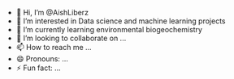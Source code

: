 - 👋 Hi, I’m @AishLiberz
- 👀 I’m interested in Data science and machine learning projects
- 🌱 I’m currently learning environmental biogeochemistry
- 💞️ I’m looking to collaborate on ...
- 📫 How to reach me ...
- 😄 Pronouns: ...
- ⚡ Fun fact: ...

<!---
AishLiberon/AishLiberon is a ✨ special ✨ repository because its `README.md` (this file) appears on your GitHub profile.
You can click the Preview link to take a look at your changes.
--->
